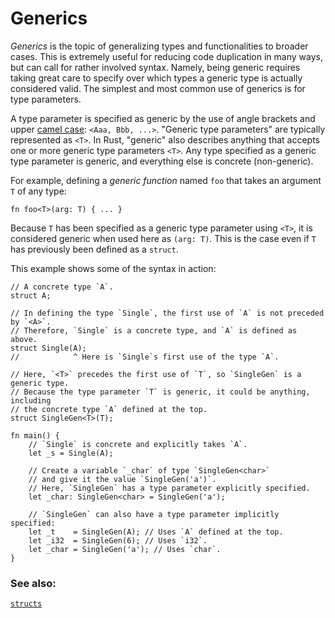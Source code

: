 # Generics

*Generics* is the topic of generalizing types and functionalities to broader
cases. This is extremely useful for reducing code duplication in many ways,
but can call for rather involved syntax. Namely, being generic requires
taking great care to specify over which types a generic type
is actually considered valid. The simplest and most common use of generics
is for type parameters.

A type parameter is specified as generic by the use of angle brackets and upper
[camel case][camelcase]: `<Aaa, Bbb, ...>`. "Generic type parameters" are
typically represented as `<T>`. In Rust, "generic" also describes anything that
accepts one or more generic type parameters `<T>`. Any type specified as a
generic type parameter is generic, and everything else is concrete (non-generic).

For example, defining a *generic function* named `foo` that takes an argument
`T` of any type:

```rust,ignore
fn foo<T>(arg: T) { ... }
```

Because `T` has been specified as a generic type parameter using `<T>`, it
is considered generic when used here as `(arg: T)`. This is the case even if `T`
has previously been defined as a `struct`.

This example shows some of the syntax in action:

```rust,editable
// A concrete type `A`.
struct A;

// In defining the type `Single`, the first use of `A` is not preceded by `<A>`.
// Therefore, `Single` is a concrete type, and `A` is defined as above.
struct Single(A);
//            ^ Here is `Single`s first use of the type `A`.

// Here, `<T>` precedes the first use of `T`, so `SingleGen` is a generic type.
// Because the type parameter `T` is generic, it could be anything, including
// the concrete type `A` defined at the top.
struct SingleGen<T>(T);

fn main() {
    // `Single` is concrete and explicitly takes `A`.
    let _s = Single(A);

    // Create a variable `_char` of type `SingleGen<char>`
    // and give it the value `SingleGen('a')`.
    // Here, `SingleGen` has a type parameter explicitly specified.
    let _char: SingleGen<char> = SingleGen('a');

    // `SingleGen` can also have a type parameter implicitly specified:
    let _t    = SingleGen(A); // Uses `A` defined at the top.
    let _i32  = SingleGen(6); // Uses `i32`.
    let _char = SingleGen('a'); // Uses `char`.
}
```

### See also:

[`structs`][structs]

[structs]: custom_types/structs.md
[camelcase]: https://en.wikipedia.org/wiki/CamelCase
